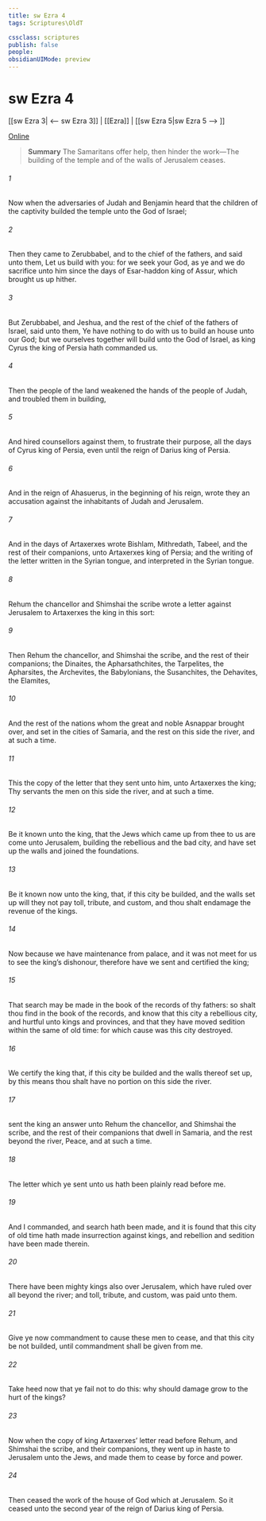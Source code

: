 ```yaml
---
title: sw Ezra 4
tags: Scriptures\OldT

cssclass: scriptures
publish: false
people:
obsidianUIMode: preview
---
```


# sw Ezra 4
[[sw Ezra 3| <-- sw Ezra 3]] | [[Ezra]] | [[sw Ezra 5|sw Ezra 5 --> ]]

[Online](https://churchofjesuschrist.org/study/scriptures/ot/ezra/4?lang=eng)

> __Summary__
The Samaritans offer help, then hinder the work—The building of the temple and of the walls of Jerusalem ceases.

###### 1 
Now when the adversaries of Judah and Benjamin heard that the children of the captivity builded the temple unto the  God of Israel;

###### 2 
Then they came to Zerubbabel, and to the chief of the fathers, and said unto them, Let us build with you: for we seek your God, as ye  and we do sacrifice unto him since the days of Esar-haddon king of Assur, which brought us up hither.

###### 3 
But Zerubbabel, and Jeshua, and the rest of the chief of the fathers of Israel, said unto them, Ye have nothing to do with us to build an house unto our God; but we ourselves together will build unto the  God of Israel, as king Cyrus the king of Persia hath commanded us.

###### 4 
Then the people of the land weakened the hands of the people of Judah, and troubled them in building,

###### 5 
And hired counsellors against them, to frustrate their purpose, all the days of Cyrus king of Persia, even until the reign of Darius king of Persia.

###### 6 
And in the reign of Ahasuerus, in the beginning of his reign, wrote they  an accusation against the inhabitants of Judah and Jerusalem.

###### 7 
And in the days of Artaxerxes wrote Bishlam, Mithredath, Tabeel, and the rest of their companions, unto Artaxerxes king of Persia; and the writing of the letter  written in the Syrian tongue, and interpreted in the Syrian tongue.

###### 8 
Rehum the chancellor and Shimshai the scribe wrote a letter against Jerusalem to Artaxerxes the king in this sort:

###### 9 
Then  Rehum the chancellor, and Shimshai the scribe, and the rest of their companions; the Dinaites, the Apharsathchites, the Tarpelites, the Apharsites, the Archevites, the Babylonians, the Susanchites, the Dehavites,  the Elamites,

###### 10 
And the rest of the nations whom the great and noble Asnappar brought over, and set in the cities of Samaria, and the rest  on this side the river, and at such a time.

###### 11 
This  the copy of the letter that they sent unto him,  unto Artaxerxes the king; Thy servants the men on this side the river, and at such a time.

###### 12 
Be it known unto the king, that the Jews which came up from thee to us are come unto Jerusalem, building the rebellious and the bad city, and have set up the walls  and joined the foundations.

###### 13 
Be it known now unto the king, that, if this city be builded, and the walls set up  will they not pay toll, tribute, and custom, and  thou shalt endamage the revenue of the kings.

###### 14 
Now because we have maintenance from  palace, and it was not meet for us to see the king’s dishonour, therefore have we sent and certified the king;

###### 15 
That search may be made in the book of the records of thy fathers: so shalt thou find in the book of the records, and know that this city  a rebellious city, and hurtful unto kings and provinces, and that they have moved sedition within the same of old time: for which cause was this city destroyed.

###### 16 
We certify the king that, if this city be builded  and the walls thereof set up, by this means thou shalt have no portion on this side the river.

###### 17 
 sent the king an answer unto Rehum the chancellor, and  Shimshai the scribe, and  the rest of their companions that dwell in Samaria, and  the rest beyond the river, Peace, and at such a time.

###### 18 
The letter which ye sent unto us hath been plainly read before me.

###### 19 
And I commanded, and search hath been made, and it is found that this city of old time hath made insurrection against kings, and  rebellion and sedition have been made therein.

###### 20 
There have been mighty kings also over Jerusalem, which have ruled over all  beyond the river; and toll, tribute, and custom, was paid unto them.

###### 21 
Give ye now commandment to cause these men to cease, and that this city be not builded, until  commandment shall be given from me.

###### 22 
Take heed now that ye fail not to do this: why should damage grow to the hurt of the kings?

###### 23 
Now when the copy of king Artaxerxes’ letter  read before Rehum, and Shimshai the scribe, and their companions, they went up in haste to Jerusalem unto the Jews, and made them to cease by force and power.

###### 24 
Then ceased the work of the house of God which  at Jerusalem. So it ceased unto the second year of the reign of Darius king of Persia.

